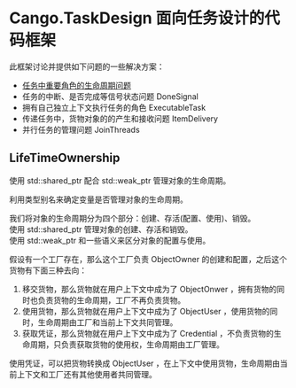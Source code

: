 # Cango.TaskDesign 面向任务设计的代码框架

此框架讨论并提供如下问题的一些解决方案：

- [任务中重要角色的生命周期问题](#LifeTimeOwnership)
- 任务的中断、是否完成等信号状态问题 DoneSignal
- 拥有自己独立上下文执行任务的角色 ExecutableTask
- 传递任务中，货物对象的的产生和接收问题 ItemDelivery
- 并行任务的管理问题 JoinThreads


## LifeTimeOwnership

使用 std::shared_ptr 配合 std::weak_ptr 管理对象的生命周期。

利用类型别名来确定变量是否管理对象的生命周期。

我们将对象的生命周期分为四个部分：创建、存活(配置、使用)、销毁。  
使用 std::shared_ptr 管理对象的创建、存活和销毁。  
使用 std::weak_ptr 和一些语义来区分对象的配置与使用。

假设有一个工厂存在，那么这个工厂负责 ObjectOwner 的创建和配置，之后这个货物有下面三种去向：

1. 移交货物，那么货物就在用户上下文中成为了 ObjectOnwer ，拥有货物的同时也负责货物的生命周期，工厂不再负责货物。
2. 使用货物，那么货物就在用户上下文中成为了 ObjectUser ，使用货物的同时，生命周期由工厂和当前上下文共同管理。
3. 获取凭证，那么货物就在用户上下文中成为了 Credential ，不负责货物的生命周期，只负责获取货物的使用权，生命周期由工厂管理。

使用凭证，可以把货物转换成 ObjectUser ，在上下文中使用货物，生命周期由当前上下文和工厂还有其他使用者共同管理。

